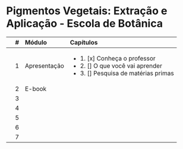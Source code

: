 # Pigmentos Vegetais: Extração e Aplicação - Escola de Botânica

|  | # | Módulo | Capítulos  |
|:---:|:---:|:---|:---|
|  | 1 | Apresentação | <ul><li>1. [x] Conheça o professor</li><li>2. [] O que você vai aprender</li><li>3. [] Pesquisa de matérias primas</li></ul> |
|  | 2 | E-book |  |
|  | 3 |  |  |
|  | 4 |  |  |
|  | 5 |  |  |
|  | 6 |  |  |
|  | 7 |  |  |